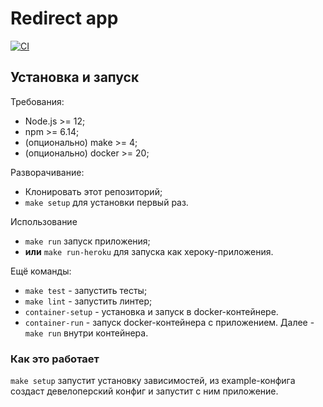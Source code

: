 # Redirect app

[![CI](../../workflows/CI/badge.svg)](../../actions?query=workflow%3A"CI")


## Установка и запуск

Требования:
* Node.js >= 12;
* npm >= 6.14;
* (опционально) make >= 4;
* (опционально) docker >= 20;

Разворачивание:
* Клонировать этот репозиторий;
* `make setup` для установки первый раз.

Использование
* `make run` запуск приложения;
* **или** `make run-heroku` для запуска как хероку-приложения.

Ещё команды:
* `make test` - запустить тесты;
* `make lint` - запустить линтер;
* `container-setup` - установка и запуск в docker-контейнере.
* `container-run` - запуск docker-контейнера с приложением. Далее - `make run` внутри контейнера.


### Как это работает

`make setup` запустит установку зависимостей, из example-конфига создаст девелоперский конфиг и запустит с ним приложение. 
